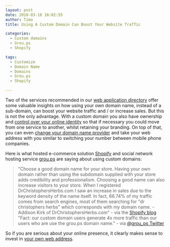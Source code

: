 ```yaml
---
layout: post
date: 2010-03-16 16:02:55
author: Timo
title: Using A Custom Domain Can Boost Your Website Traffic

categories:
  - Custom domains
  - Grou.ps
  - Shopify

tags:
  - Customize
  - Domain Name
  - Domains
  - Grou.ps
  - Shopify

---
```


Two of the services recommended in our [web application directory](https://iwantmyname.com/services) offer some valuable insights on how using your own domain name, instead of a sub-domain, can boost your website traffic and / or increase sales. But this is not the only advantage. With a custom domain you also have ownership and [control over your online identity](https://iwantmyname.com/blog/2010/02/your-usernames-do-not-belong-to-you.html) so that if necessary you could move from one service to another, whilst retaining your branding. On top of that, you can even [change your domain name provider](https://iwantmyname.com/domains/domain-transfer) and take your web address with you similar to switching your number between mobile phone companies.

Here is what hosted e-commerce solution [Shopify](http://shopify.com) and social network hosting service [grou.ps](http://grou.ps) are saying about using custom domains:

> "Choose a good domain name for your store. Having your own domain rather than using the subdomain supplied with your store adds credibility and professionalism. Choosing a good name can also increase visitors to your store. When I registered DrChristophersHerbs.com I saw an increase in sales due to the keyword density of the name itself. In fact, 66.74% of my traffic comes from search engines, most of them searching for "dr christophers herbs" which corresponds with my domain name. - Addison Kirk of DrChristophersHerbs.com" - via the [Shopify blog](http://blog.shopify.com/2010/3/15/two-greats-tips-from-store-owners)
> "Fact: our custom domain users generate 4x more traffic than our users who are use the grou.ps domain name." - via [@grou_ps Twitter](http://twitter.com/grou_ps/status/10503117650)

So if you are serious about your online presence, it clearly makes sense to invest in [your own web address](https://iwantmyname.com).

